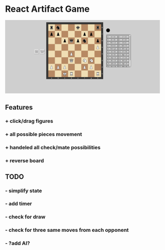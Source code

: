 # React Artifact Game

![alt text](https://github.com/Slendos/react-chessGame/blob/master/src/images/chess-project.png)

## Features

### + click/drag figures

### + all possible pieces movement

### + handeled all check/mate possibilities

### + reverse board

## TODO

### - simplify state

### - add timer

### - check for draw

### - check for three same moves from each opponent

### - ?add AI?
